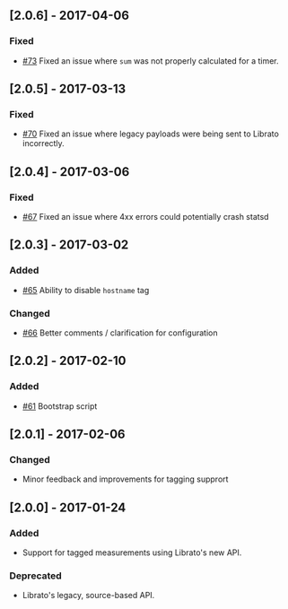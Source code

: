 ## [2.0.6] - 2017-04-06

### Fixed
- [#73](https://github.com/librato/statsd-librato-backend/pull/73) Fixed an issue where `sum` was not properly calculated for a timer.

## [2.0.5] - 2017-03-13

### Fixed
- [#70](https://github.com/librato/statsd-librato-backend/pull/70) Fixed an issue where legacy payloads were being sent to Librato incorrectly.

## [2.0.4] - 2017-03-06

### Fixed
- [#67](https://github.com/librato/statsd-librato-backend/pull/67) Fixed an issue where 4xx errors could potentially crash statsd 

## [2.0.3] - 2017-03-02

### Added
- [#65](https://github.com/librato/statsd-librato-backend/pull/65) Ability to disable `hostname` tag

### Changed
- [#66](https://github.com/librato/statsd-librato-backend/pull/66) Better comments / clarification for configuration

## [2.0.2] - 2017-02-10

### Added
- [#61](https://github.com/librato/statsd-librato-backend/pull/61) Bootstrap script

## [2.0.1] - 2017-02-06

### Changed
- Minor feedback and improvements for tagging supprort

## [2.0.0] - 2017-01-24

### Added
- Support for tagged measurements using Librato's new API.

### Deprecated
- Librato's legacy, source-based API. 
